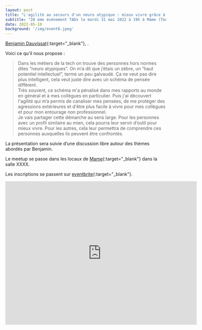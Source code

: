```yaml
---
layout: post
title: "L'agilité au secours d'un neuro atypique : mieux vivre grâce à cette méthode"
subtitle: "28 ème événement TADx le mardi 31 mai 2022 à 19h à Mame (Tours, 37)"
date: 2022-05-10
background: '/img/event6.jpeg'
---
```


[Benjamin Dauvissat](https://twitter.com/bdauvissat){:target="_blank"}, .

Voici ce qu'il nous propose :

>Dans les métiers de la tech on trouve des personnes hors normes dites “neuro atypiques”. 
>On m’a dit que j’étais un zèbre, un “haut potentiel intellectuel”, terme un peu galvaudé. 
>Ça ne veut pas dire plus intelligent, cela veut juste dire avec un schéma de pensée différent.  
>Très souvent, ce schéma m'a pénalisé dans mes rapports au monde en général et à mes collègues en particulier. 
>Puis j'ai découvert l'agilité qui m’a permis de canaliser mes pensées, de me protéger des agressions extérieures et d'être plus facile à vivre pour mes collègues et pour mon entourage non professionnel.  
>Je vais partager cette démarche au sens large. 
>Pour les personnes avec un profil similaire au mien, cela pourra leur servir d’outil pour mieux vivre. 
>Pour les autres, cela leur permettra de comprendre ces personnes auxquelles ils peuvent être confrontés.

La présentation sera suivie d’une discussion libre autour des thèmes abordés par Benjamin.

Le meetup se passe dans les locaux de [Mame](https://mame-tours.com/){:target="_blank"} dans la salle XXXX.

Les inscriptions se passent sur [eventbrite](){:target="_blank"}.

<iframe src="https://www.google.com/maps/embed?pb=!1m14!1m8!1m3!1d5401.937664338934!2d0.668619!3d47.393041!3m2!1i1024!2i768!4f13.1!3m3!1m2!1s0x0%3A0xf59dd58d55f79b77!2sMAME!5e0!3m2!1sfr!2sfr!4v1572774528763!5m2!1sfr!2sfr" width="600" height="450" frameborder="0" style="border:0;" allowfullscreen=""></iframe>
